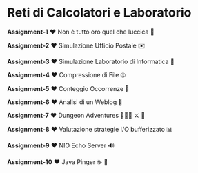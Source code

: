 # Reti di Calcolatori e Laboratorio
**Assignment-1** ❤️ Non è tutto oro quel che luccica 👑

**Assignment-2** ❤️ Simulazione Ufficio Postale ✉️

**Assignment-3** ❤️ Simulazione Laboratorio di Informatica 💾

**Assignment-4** ❤️ Compressione di File 🤐

**Assignment-5** ❤️ Conteggio Occorrenze 🧮

**Assignment-6** ❤️ Analisi di un Weblog 🧾

**Assignment-7** ❤️ Dungeon Adventures 🧙🏼‍♂️ ⚔️ 🐉

**Assignment-8** ❤️ Valutazione strategie I/O bufferizzato 📊

**Assignment-9** ❤️ NIO Echo Server 🔊

**Assignment-10** ❤️ Java Pinger ☕ 🏓
